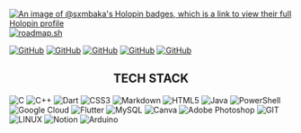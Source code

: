 [![An image of @sxmbaka's Holopin badges, which is a link to view their full Holopin profile](https://holopin.me/sxmbaka)](https://holopin.io/@sxmbaka)[![roadmap.sh](https://api.roadmap.sh/v1-badge/wide/652eb4a3f43a58c923e0a42b?variant=dark&roadmaps=sql%2Cgolang%2Cjava%2Cflutter)](https://roadmap.sh)

[![GitHub](https://img.shields.io/badge/GitHub-100000?style=for-the-badge&logo=github&logoColor=white)](https://github.com/sxmbaka) [![GitHub](https://img.shields.io/badge/-LeetCode-FFA116?style=for-the-badge&logo=LeetCode&logoColor=black)](https://leetcode.com/sxmbaka/) [![GitHub](https://img.shields.io/badge/Codeforces-445f9d?style=for-the-badge&logo=Codeforces&logoColor=white)](https://codeforces.com/profile/sxmbaka) [![GitHub](https://img.shields.io/badge/Discord-7289DA?style=for-the-badge&logo=discord&logoColor=white)](http://discordapp.com/users/742291056237871125) [![GitHub](https://img.shields.io/badge/Gmail-D14836?style=for-the-badge&logo=gmail&logoColor=white)](mailto:yatharth.singhhh@gmail.com)

<div align="center">
  <h2>TECH STACK</h2>
</div>
       
![C](https://img.shields.io/badge/c-%2300599C.svg?style=plastic&logo=c&logoColor=white) 
![C++](https://img.shields.io/badge/c++-%2300599C.svg?style=plastic&logo=c%2B%2B&logoColor=white) 
![Dart](https://img.shields.io/badge/dart-%230175C2.svg?style=plastic&logo=dart&logoColor=white) 
![CSS3](https://img.shields.io/badge/css3-%231572B6.svg?style=plastic&logo=css3&logoColor=white) 
![Markdown](https://img.shields.io/badge/markdown-%23000000.svg?style=plastic&logo=markdown&logoColor=white) 
![HTML5](https://img.shields.io/badge/html5-%23E34F26.svg?style=plastic&logo=html5&logoColor=white) 
![Java](https://img.shields.io/badge/java-%23ED8B00.svg?style=plastic&logo=openjdk&logoColor=white) 
![PowerShell](https://img.shields.io/badge/PowerShell-%235391FE.svg?style=plastic&logo=powershell&logoColor=white) 
![Google Cloud](https://img.shields.io/badge/GoogleCloud-%234285F4.svg?style=plastic&logo=google-cloud&logoColor=white)
![Flutter](https://img.shields.io/badge/Flutter-%2302569B.svg?style=plastic&logo=Flutter&logoColor=white) 
![MySQL](https://img.shields.io/badge/mysql-%2300000f.svg?style=plastic&logo=mysql&logoColor=white) 
![Canva](https://img.shields.io/badge/Canva-%2300C4CC.svg?style=plastic&logo=Canva&logoColor=white) 
![Adobe Photoshop](https://img.shields.io/badge/adobe%20photoshop-%2331A8FF.svg?style=plastic&logo=adobe%20photoshop&logoColor=white) 
![GIT](https://img.shields.io/badge/Git-fc6d26?style=plastic&logo=git&logoColor=white) 
![LINUX](https://img.shields.io/badge/Linux-FCC624?style=plastic&logo=linux&logoColor=black) 
![Notion](https://img.shields.io/badge/Notion-%23000000.svg?style=plastic&logo=notion&logoColor=white) 
![Arduino](https://img.shields.io/badge/-Arduino-00979D?style=plastic&logo=Arduino&logoColor=white)


<!-- <div align="center">
  <h2>GITHUB STATS</h2>

  <img src="https://github-readme-stats.vercel.app/api?username=sxmbaka&theme=react&hide_border=true&include_all_commits=false&count_private=false">
  <br>
  <img src="https://github-readme-streak-stats.herokuapp.com/?user=sxmbaka&theme=react&hide_border=true">
  <br>
  <img src="https://github-readme-stats.vercel.app/api/top-langs/?username=sxmbaka&theme=react&hide_border=true&include_all_commits=false&count_private=false&layout=compact">
  <br>
  <img src="https://github-contributor-stats.vercel.app/api?username=sxmbaka&limit=5&theme=dracula&combine_all_yearly_contributions=true">
</div> -->
